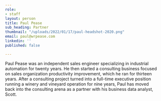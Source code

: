 ```yaml
---
role:
- staff
layout: person
title: Paul Pease
sub_heading: Partner
thumbnail: "/uploads/2022/01/17/paul-headshot-2020.png"
email: paul@wrpease.com
linkedin: ''
published: false

---
```

Paul Pease was an independent sales engineer specializing in industrial automation for twenty years. He then started a consulting business focused on sales organization productivity improvement, which he ran for thirteen years. After a consulting project turned into a full-time executive position running a winery and vineyard operation for nine years, Paul has moved back into the consulting arena as a partner with his business data analyst, Scott.
